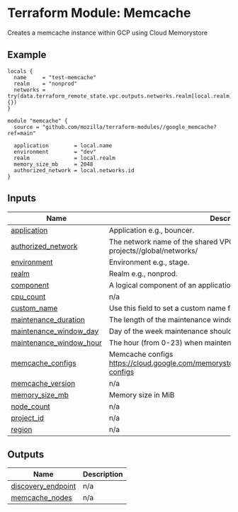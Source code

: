 <!-- BEGIN_TF_DOCS -->
# Terraform Module: Memcache
Creates a memcache instance within GCP using Cloud Memorystore

## Example

```hcl
locals {
  name     = "test-memcache"
  realm    = "nonprod"
  networks = try(data.terraform_remote_state.vpc.outputs.networks.realm[local.realm], {})
}

module "memcache" {
  source = "github.com/mozilla/terraform-modules//google_memcache?ref=main"

  application        = local.name
  environment        = "dev"
  realm              = local.realm
  memory_size_mb     = 2048
  authorized_network = local.networks.id
}
```

## Inputs

| Name | Description | Type | Default | Required |
|------|-------------|------|---------|:--------:|
| <a name="input_application"></a> [application](#input\_application) | Application e.g., bouncer. | `string` | n/a | yes |
| <a name="input_authorized_network"></a> [authorized\_network](#input\_authorized\_network) | The network name of the shared VPC - expects the format to be: projects/<project-name>/global/networks/<network-name> | `string` | n/a | yes |
| <a name="input_environment"></a> [environment](#input\_environment) | Environment e.g., stage. | `string` | n/a | yes |
| <a name="input_realm"></a> [realm](#input\_realm) | Realm e.g., nonprod. | `string` | n/a | yes |
| <a name="input_component"></a> [component](#input\_component) | A logical component of an application | `string` | `"cache"` | no |
| <a name="input_cpu_count"></a> [cpu\_count](#input\_cpu\_count) | n/a | `number` | `1` | no |
| <a name="input_custom_name"></a> [custom\_name](#input\_custom\_name) | Use this field to set a custom name for the memcache instance | `string` | `""` | no |
| <a name="input_maintenance_duration"></a> [maintenance\_duration](#input\_maintenance\_duration) | The length of the maintenance window in seconds | `string` | `"10800s"` | no |
| <a name="input_maintenance_window_day"></a> [maintenance\_window\_day](#input\_maintenance\_window\_day) | Day of the week maintenance should occur | `string` | `"TUESDAY"` | no |
| <a name="input_maintenance_window_hour"></a> [maintenance\_window\_hour](#input\_maintenance\_window\_hour) | The hour (from 0-23) when maintenance should start | `number` | `16` | no |
| <a name="input_memcache_configs"></a> [memcache\_configs](#input\_memcache\_configs) | Memcache configs https://cloud.google.com/memorystore/docs/memcached/memcached-configs | `map(string)` | `{}` | no |
| <a name="input_memcache_version"></a> [memcache\_version](#input\_memcache\_version) | n/a | `string` | `"MEMCACHE_1_5"` | no |
| <a name="input_memory_size_mb"></a> [memory\_size\_mb](#input\_memory\_size\_mb) | Memory size in MiB | `number` | `1024` | no |
| <a name="input_node_count"></a> [node\_count](#input\_node\_count) | n/a | `number` | `1` | no |
| <a name="input_project_id"></a> [project\_id](#input\_project\_id) | n/a | `string` | `null` | no |
| <a name="input_region"></a> [region](#input\_region) | n/a | `string` | `null` | no |

## Outputs

| Name | Description |
|------|-------------|
| <a name="output_discovery_endpoint"></a> [discovery\_endpoint](#output\_discovery\_endpoint) | n/a |
| <a name="output_memcache_nodes"></a> [memcache\_nodes](#output\_memcache\_nodes) | n/a |
<!-- END_TF_DOCS -->
